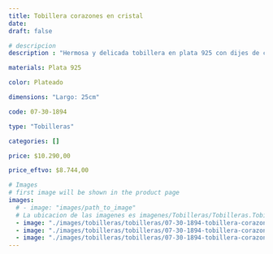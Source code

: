 ```yaml
---
title: Tobillera corazones en cristal
date: 
draft: false

# descripcion
description : "Hermosa y delicada tobillera en plata 925 con dijes de cristal en forma de corazón. Cierre tipo reasa."

materials: Plata 925

color: Plateado

dimensions: "Largo: 25cm"

code: 07-30-1894

type: "Tobilleras"

categories: []

price: $10.290,00

price_eftvo: $8.744,00

# Images
# first image will be shown in the product page
images:
  # - image: "images/path_to_image"
  # La ubicacion de las imagenes es imagenes/Tobilleras/Tobilleras.Tobilleras/07-30-1894-tobillera-corazones-en-cristal
  - image: "./images/tobilleras/tobilleras/07-30-1894-tobillera-corazones-en-cristal_a.jpg"
  - image: "./images/tobilleras/tobilleras/07-30-1894-tobillera-corazones-en-cristal_b.jpg"
  - image: "./images/tobilleras/tobilleras/07-30-1894-tobillera-corazones-en-cristal_c.jpg"
---
```


